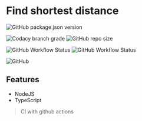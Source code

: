 # Find shortest distance

![GitHub package.json version](https://img.shields.io/github/package-json/v/ersanyamarya/shortest-distance?logo=npm&style=for-the-badge)

![Codacy branch grade](https://img.shields.io/codacy/grade/6cec45f5a8634ea4878e490e05c34a32/master?logo=codacy&style=for-the-badge) ![GitHub repo size](https://img.shields.io/github/repo-size/ersanyamarya/shortest-distance?logo=github&style=for-the-badge)

![GitHub Workflow Status](https://img.shields.io/github/workflow/status/ersanyamarya/shortest-distance/Integrate?label=Integrate&logo=github&style=for-the-badge) ![GitHub Workflow Status](https://img.shields.io/github/workflow/status/ersanyamarya/shortest-distance/Publish?label=Publish&logo=github&style=for-the-badge)

![GitHub](https://img.shields.io/github/license/ersanyamarya/shortest-distance?style=for-the-badge)

## Features

- NodeJS
- TypeScript

> CI with github actions
